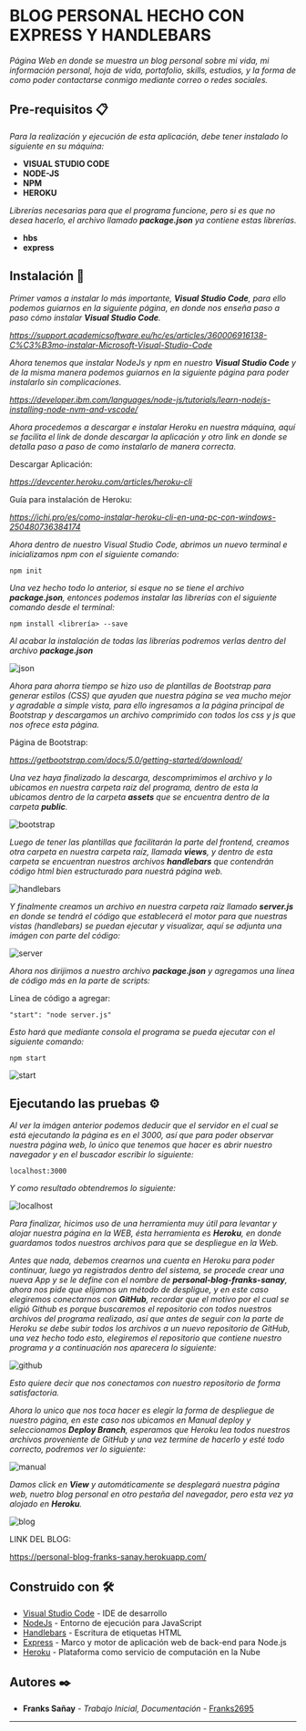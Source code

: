 # BLOG PERSONAL HECHO CON EXPRESS Y HANDLEBARS 

_Página Web en donde se muestra un blog personal sobre mi vida, mi información personal, hoja de vida, portafolio, skills, estudios, y la forma de como poder contactarse conmigo mediante correo o redes sociales._

## Pre-requisitos 📋

_Para la realización y ejecución de esta aplicación, debe tener instalado lo siguiente en su máquina:_

* **VISUAL STUDIO CODE**
* **NODE-JS**
* **NPM**
* **HEROKU**

_Librerías necesarias para que el programa funcione, pero si es que no desea hacerlo, el archivo llamado **package.json** ya contiene estas librerías._

* **hbs**
* **express**

## Instalación 🔧

_Primer vamos a instalar lo más importante, **Visual Studio Code**, para ello podemos guiarnos en la siguiente página, en donde nos enseña paso a paso cómo instalar **Visual Studio Code**._

_https://support.academicsoftware.eu/hc/es/articles/360006916138-C%C3%B3mo-instalar-Microsoft-Visual-Studio-Code_

_Ahora tenemos que instalar NodeJs y npm en nuestro **Visual Studio Code** y de la misma manera podemos guiarnos en la siguiente página para poder instalarlo sin complicaciones._

_https://developer.ibm.com/languages/node-js/tutorials/learn-nodejs-installing-node-nvm-and-vscode/_

_Ahora procedemos a descargar e instalar Heroku en nuestra máquina, aquí se facilita el link de donde descargar la aplicación y otro link en donde se detalla paso a paso de como instalarlo de manera correcta._

Descargar Aplicación:

_https://devcenter.heroku.com/articles/heroku-cli_

Guía para instalación de Heroku:

_https://ichi.pro/es/como-instalar-heroku-cli-en-una-pc-con-windows-250480736384174_

_Ahora dentro de nuestro Visual Studio Code, abrimos un nuevo terminal e inicializamos npm con el siguiente comando:_

```
npm init
```

_Una vez hecho todo lo anterior, si esque no se tiene el archivo **package.json**, entonces podemos instalar las librerías con el siguiente comando desde el terminal:_

```
npm install <librería> --save
```

_Al acabar la instalación de todas las librerías podremos verlas dentro del archivo **package.json**_

![json](https://user-images.githubusercontent.com/76794301/123401455-6d305380-d56c-11eb-9aec-981ec07d3282.JPG)

_Ahora para ahorra tiempo se hizo uso de plantillas de Bootstrap para generar estilos (CSS) que ayuden que nuestra página se vea mucho mejor y agradable a simple vista, para ello ingresamos a la página principal de Bootstrap y descargamos un archivo comprimido con todos los css y js que nos ofrece esta página._

Página de Bootstrap:

_https://getbootstrap.com/docs/5.0/getting-started/download/_

_Una vez haya finalizado la descarga, descomprimimos el archivo y lo ubicamos en nuestra carpeta raiz del programa, dentro de esta la ubicamos dentro de la carpeta **assets** que se encuentra dentro de la carpeta **public**._ 

![bootstrap](https://user-images.githubusercontent.com/76794301/123403163-1cb9f580-d56e-11eb-8e82-3b6f23aa160f.JPG)

_Luego de tener las plantillas que facilitarán la parte del frontend, creamos otra carpeta en nuestra carpeta raíz, llamada **views**, y dentro de esta carpeta se encuentran nuestros archivos **handlebars** que contendrán código html bien estructurado para nuestrá página web._

![handlebars](https://user-images.githubusercontent.com/76794301/123405103-1ed08400-d56f-11eb-84d8-ba100afcaf55.JPG)

_Y finalmente creamos un archivo en nuestra carpeta raíz llamado **server.js** en donde se tendrá el código que establecerá el motor para que nuestras vistas (handlebars) se puedan ejecutar y visualizar, aquí se adjunta una imágen con parte del código:_

![server](https://user-images.githubusercontent.com/76794301/123405643-a28a7080-d56f-11eb-9922-8e85c006430c.JPG)

_Ahora nos dirijimos a nuestro archivo **package.json** y agregamos una línea de código más en la parte de scripts:_

Línea de código a agregar:

```
"start": "node server.js"
```

_Esto hará que mediante consola el programa se pueda ejecutar con el siguiente comando:_

```
npm start
```

![start](https://user-images.githubusercontent.com/76794301/123407092-327cea00-d571-11eb-9609-c2cc6eb0e041.JPG)

## Ejecutando las pruebas ⚙️

_Al ver la imágen anterior podemos deducir que el servidor en el cual se está ejecutando la página es en el 3000, así que para poder observar nuestra página web, lo único que tenemos que hacer es abrir nuestro navegador y en el buscador escribir lo siguiente:_

```
localhost:3000
```

_Y como resultado obtendremos lo siguiente:_

![localhost](https://user-images.githubusercontent.com/76794301/123407682-d4043b80-d571-11eb-99c7-6adefcbe3fc1.JPG)

_Para finalizar, hicimos uso de una herramienta muy útil para levantar y alojar nuestra página en la WEB, ésta herramienta es **Heroku**, en donde guardamos todos nuestros archivos para que se despliegue en la Web._

_Antes que nada, debemos crearnos una cuenta en Heroku para poder continuar, luego ya registrados dentro del sistema, se procede crear una nueva App y se le define con el nombre de **personal-blog-franks-sanay**, ahora nos pide que elijamos un método de despligue, y en este caso elegiremos conectarnos con **GitHub**, recordar que el motivo por el cual se eligió Github es porque buscaremos el repositorio con todos nuestros archivos del programa realizado, así que antes de seguir con la parte de Heroku
se debe subir todos los archivos a un nuevo repositorio de GitHub, una vez hecho todo esto, elegiremos el repositorio que contiene nuestro programa y a continuación nos aparecera lo siguiente:_

![github](https://user-images.githubusercontent.com/76794301/123409217-8f799f80-d573-11eb-9eff-b3d8d54baf34.JPG)

_Esto quiere decir que nos conectamos con nuestro repositorio de forma satisfactoria._

_Ahora lo unico que nos toca hacer es elegir la forma de despliegue de nuestro página, en este caso nos ubicamos en Manual deploy y seleccionamos **Deploy Branch**, esperamos que Heroku lea todos nuestros archivos proveniente de GitHub y una vez termine de hacerlo y esté todo correcto, podremos ver lo siguiente:_

![manual](https://user-images.githubusercontent.com/76794301/123409933-5beb4500-d574-11eb-8767-20888b810a01.JPG)

_Damos click en **View** y automáticamente se desplegará nuestra página web, nuetro blog personal en otro pestaña del navegador, pero esta vez ya alojado en **Heroku**._

![blog](https://user-images.githubusercontent.com/76794301/123410230-b1275680-d574-11eb-8797-082cacb862c8.JPG)

LINK DEL BLOG:

https://personal-blog-franks-sanay.herokuapp.com/

## Construido con 🛠️

* [Visual Studio Code](https://code.visualstudio.com/) - IDE de desarrollo
* [NodeJs](https://nodejs.org/es/) - Entorno de ejecución para JavaScript
* [Handlebars](https://handlebarsjs.com/) - Escritura de etiquetas HTML
* [Express](https://expressjs.com/es/) - Marco y motor de aplicación web de back-end para Node.js
* [Heroku](https://www.heroku.com/) - Plataforma como servicio de computación en la Nube

## Autores ✒️

* **Franks Sañay** - *Trabajo Inicial, Documentación* - [Franks2695](https://github.com/Franks2695)
---
